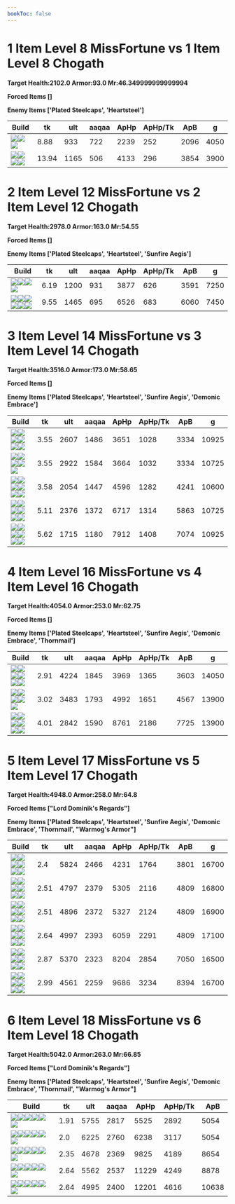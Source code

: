 ```yaml
---
bookToc: false
---
```


# 1 Item Level 8 MissFortune vs 1 Item Level 8 Chogath

**Target Health:2102.0 Armor:93.0 Mr:46.349999999999994**


**Forced Items []**


**Enemy Items ['Plated Steelcaps', 'Heartsteel']**




Build | tk | ult | aaqaa |ApHp | ApHp/Tk | ApB | g
-|-|-|-|-|-|-|-
![](/item/3153.png)![](/item/1001.png)![](/item/1055.png)|8.88|933|722|2239|252|2096|4050
![](/item/3156.png)![](/item/1001.png)![](/item/1055.png)![](/item/1036.png)|13.94|1165|506|4133|296|3854|3900




























































# 2 Item Level 12 MissFortune vs 2 Item Level 12 Chogath

**Target Health:2978.0 Armor:163.0 Mr:54.55**


**Forced Items []**


**Enemy Items ['Plated Steelcaps', 'Heartsteel', 'Sunfire Aegis']**




Build | tk | ult | aaqaa |ApHp | ApHp/Tk | ApB | g
-|-|-|-|-|-|-|-
![](/item/3153.png)![](/item/3091.png)![](/item/1001.png)![](/item/1055.png)|6.19|1200|931|3877|626|3591|7250
![](/item/3156.png)![](/item/3091.png)![](/item/1001.png)![](/item/1055.png)![](/item/1036.png)![](/item/1036.png)|9.55|1465|695|6526|683|6060|7450




























































# 3 Item Level 14 MissFortune vs 3 Item Level 14 Chogath

**Target Health:3516.0 Armor:173.0 Mr:58.65**


**Forced Items []**


**Enemy Items ['Plated Steelcaps', 'Heartsteel', 'Sunfire Aegis', 'Demonic Embrace']**




Build | tk | ult | aaqaa |ApHp | ApHp/Tk | ApB | g
-|-|-|-|-|-|-|-
![](/item/3153.png)![](/item/3036.png)![](/item/6676.png)![](/item/1001.png)![](/item/1055.png)![](/item/1037.png)|3.55|2607|1486|3651|1028|3334|10925
![](/item/3153.png)![](/item/3036.png)![](/item/3142.png)![](/item/1055.png)![](/item/1037.png)|3.55|2922|1584|3664|1032|3334|10725
![](/item/3153.png)![](/item/3091.png)![](/item/3036.png)![](/item/1001.png)![](/item/1055.png)![](/item/1036.png)|3.58|2054|1447|4596|1282|4241|10600
![](/item/3153.png)![](/item/3036.png)![](/item/3156.png)![](/item/1001.png)![](/item/1055.png)![](/item/1037.png)|5.11|2376|1372|6717|1314|5863|10725
![](/item/3153.png)![](/item/3091.png)![](/item/3156.png)![](/item/1001.png)![](/item/1055.png)![](/item/1037.png)|5.62|1715|1180|7912|1408|7074|10925




























































# 4 Item Level 16 MissFortune vs 4 Item Level 16 Chogath

**Target Health:4054.0 Armor:253.0 Mr:62.75**


**Forced Items []**


**Enemy Items ['Plated Steelcaps', 'Heartsteel', 'Sunfire Aegis', 'Demonic Embrace', 'Thornmail']**




Build | tk | ult | aaqaa |ApHp | ApHp/Tk | ApB | g
-|-|-|-|-|-|-|-
![](/item/3153.png)![](/item/3036.png)![](/item/6676.png)![](/item/3142.png)![](/item/1038.png)![](/item/1036.png)|2.91|4224|1845|3969|1365|3603|14050
![](/item/3153.png)![](/item/3036.png)![](/item/3142.png)![](/item/3091.png)![](/item/1038.png)|3.02|3483|1793|4992|1651|4567|13900
![](/item/3153.png)![](/item/3091.png)![](/item/3036.png)![](/item/3156.png)![](/item/1001.png)![](/item/1038.png)|4.01|2842|1590|8761|2186|7725|13900




























































# 5 Item Level 17 MissFortune vs 5 Item Level 17 Chogath

**Target Health:4948.0 Armor:258.0 Mr:64.8**


**Forced Items ["Lord Dominik's Regards"]**


**Enemy Items ['Plated Steelcaps', 'Heartsteel', 'Sunfire Aegis', 'Demonic Embrace', 'Thornmail', "Warmog's Armor"]**




Build | tk | ult | aaqaa |ApHp | ApHp/Tk | ApB | g
-|-|-|-|-|-|-|-
![](/item/3153.png)![](/item/3036.png)![](/item/6676.png)![](/item/3142.png)![](/item/6696.png)![](/item/1038.png)|2.4|5824|2466|4231|1764|3801|16700
![](/item/3153.png)![](/item/3036.png)![](/item/3142.png)![](/item/3091.png)![](/item/3004.png)![](/item/1038.png)|2.51|4797|2379|5305|2116|4809|16800
![](/item/3153.png)![](/item/3036.png)![](/item/3142.png)![](/item/3091.png)![](/item/6696.png)![](/item/1038.png)|2.51|4896|2372|5327|2124|4809|16900
![](/item/3153.png)![](/item/3036.png)![](/item/3142.png)![](/item/3091.png)![](/item/3072.png)![](/item/1038.png)|2.64|4997|2393|6059|2291|4809|17100
![](/item/3153.png)![](/item/3036.png)![](/item/6676.png)![](/item/3142.png)![](/item/3156.png)![](/item/1038.png)|2.87|5370|2323|8204|2854|7050|16500
![](/item/3153.png)![](/item/3036.png)![](/item/3142.png)![](/item/3091.png)![](/item/3156.png)![](/item/1038.png)|2.99|4561|2259|9686|3234|8394|16700




























































# 6 Item Level 18 MissFortune vs 6 Item Level 18 Chogath

**Target Health:5042.0 Armor:263.0 Mr:66.85**


**Forced Items ["Lord Dominik's Regards"]**


**Enemy Items ['Plated Steelcaps', 'Heartsteel', 'Sunfire Aegis', 'Demonic Embrace', 'Thornmail', "Warmog's Armor"]**




Build | tk | ult | aaqaa |ApHp | ApHp/Tk | ApB
-|-|-|-|-|-|-
![](/item/3153.png)![](/item/3036.png)![](/item/6676.png)![](/item/3142.png)![](/item/3091.png)![](/item/3095.png)|1.91|5755|2817|5525|2892|5054
![](/item/3153.png)![](/item/3036.png)![](/item/3142.png)![](/item/3091.png)![](/item/3072.png)![](/item/6676.png)|2.0|6225|2760|6238|3117|5054
![](/item/3153.png)![](/item/3036.png)![](/item/3142.png)![](/item/3091.png)![](/item/3156.png)![](/item/3115.png)|2.35|4678|2369|9825|4189|8654
![](/item/3153.png)![](/item/3036.png)![](/item/3142.png)![](/item/3091.png)![](/item/3072.png)![](/item/3156.png)|2.64|5562|2537|11229|4249|8878
![](/item/3153.png)![](/item/3036.png)![](/item/3142.png)![](/item/3091.png)![](/item/3156.png)![](/item/3139.png)|2.64|4995|2400|12201|4616|10638




























































